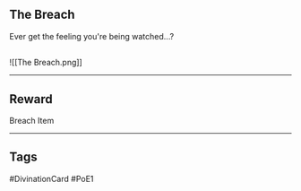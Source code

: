 ## The Breach
Ever get the feeling you're being watched...?
## 
![[The Breach.png]]

---
## Reward
Breach Item

---
## Tags
#DivinationCard
#PoE1